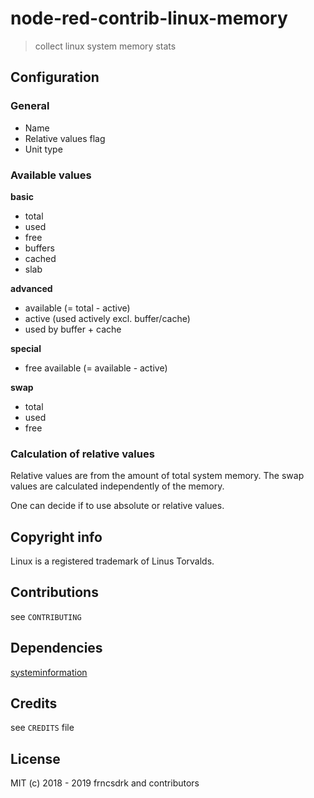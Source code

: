node-red-contrib-linux-memory
===

> collect linux system memory stats

## Configuration

### General

- Name
- Relative values flag
- Unit type

### Available values

**basic**
- total
- used
- free
- buffers
- cached
- slab

**advanced**
- available (= total - active)
- active (used actively excl. buffer/cache)
- used by buffer + cache

**special**
- free available (= available - active)

**swap**
- total
- used
- free

### Calculation of relative values

Relative values are from the amount of total system memory. The swap values are calculated independently of the memory.

One can decide if to use absolute or relative values.

## Copyright info

Linux is a registered trademark of Linus Torvalds.

## Contributions

see `CONTRIBUTING`

## Dependencies

[systeminformation](https://github.com/sebhildebrandt/systeminformation)

## Credits

see `CREDITS` file

## License

MIT (c) 2018 - 2019 frncsdrk and contributors
